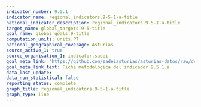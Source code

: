 ```yaml
---
indicator_number: 9.5.1
indicator_name: regional_indicators.9-5-1-a-title
national_indicator_description: regional_indicators.9-5-1-a-title
target_name: global_targets.9-5-title
goal_name: global_goals.9-title
computation_units: units.PT
national_geographical_coverage: Asturias
source_active_1: true
source_organisation_1: indicator.sadei
goal_meta_link: "https://github.com/sadeiasturias/asturias-datos/raw/develop/descargas/metodologia/9.5.1.a.pdf"
goal_meta_link_text: Ficha metodológica del indicador 9.5.1.a
data_last_update:  
data_non_statistical: false
reporting_status: complete
graph_title: regional_indicators.9-5-1-a-title
graph_type: line
---
```

